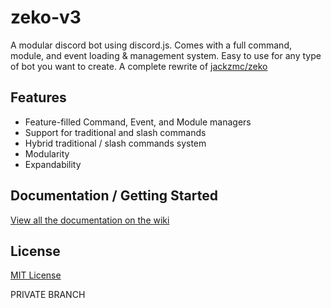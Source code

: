 # zeko-v3
A modular discord bot using discord.js. Comes with a full command, module, and event loading & management system.
Easy to use for any type of bot you want to create. 
A complete rewrite of [jackzmc/zeko](https://github.com/jackzmc/zeko)

## Features

* Feature-filled Command, Event, and Module managers
* Support for traditional and slash commands
* Hybrid traditional / slash commands system
* Modularity
* Expandability

## Documentation / Getting Started

[View all the documentation on the wiki](https://github.com/Jackzmc/zeko-v3/wiki)

## License

[MIT License](https://github.com/Jackzmc/zeko-v3/blob/master/LICENSE)


PRIVATE BRANCH
